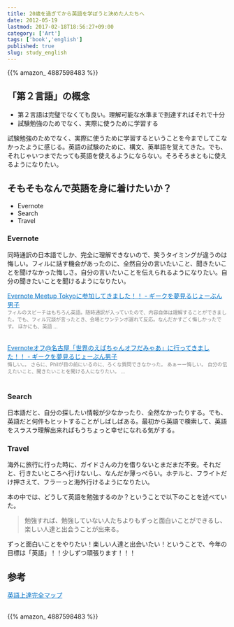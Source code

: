 ```yaml
---
title: 20歳を過ぎてから英語を学ぼうと決めた人たちへ
date: 2012-05-19
lastmod: 2017-02-18T18:56:27+09:00
category: ['Art']
tags: ['book','english']
published: true
slug: study_english
---
```


{{% amazon_ 4887598483 %}}

## 「第２言語」の概念

- 第２言語は完璧でなくても良い。理解可能な水準まで到達すればそれで十分
- 試験勉強のためでなく、実際に使うために学習する

試験勉強のためでなく、実際に使うために学習するということを今までしてこなかったように感じる。英語の試験のために、構文、英単語を覚えてきた。でも、それじゃいつまでたっても英語を使えるようにならない。そろそろまともに使えるようになりたい。

## そもそもなんで英語を身に着けたいか？

- Evernote
- Search
- Travel

### Evernote

同時通訳の日本語でしか、完全に理解できないので、笑うタイミングが違うのは悔しい。フィルに話す機会があったのに、全然自分の言いたいこと、聞きたいことを聞けなかった悔しさ。自分の言いたいことを伝えられるようになりたい。自分の聞きたいことを聞けるようになりたい。

<a style="color:#0070C5;" href="http://d.hatena.ne.jp/meganii/20100625/1277428165" target="_blank">Evernote Meetup Tokyoに参加してきました！！ - ギークを夢見るじょーぶん男子</a><a href="http://b.hatena.ne.jp/entry/http://d.hatena.ne.jp/meganii/20100625/1277428165" target="_blank"><img border="0" src="https://b.hatena.ne.jp/entry/image/http://d.hatena.ne.jp/meganii/20100625/1277428165" alt=""></a><br><span style="color: #808080;font-size: 80%;">フィルのスピーチはもちろん英語。随時通訳が入っていたので、内容自体は理解することができました。でも、フィル冗談が言ったとき、会場とワンテンポ遅れて反応。なんだかすごく悔しかったです。  ほかにも、英語 ...</span><br style="clear:both;"><br>

<a style="color:#0070C5;" href="http://d.hatena.ne.jp/meganii/20111111/1321017033" target="_blank">Evernoteオフ@名古屋「世界のえばちゃんオフだみゃあ」に行ってきました！！ - ギークを夢見るじょーぶん男子</a><a href="http://b.hatena.ne.jp/entry/http://d.hatena.ne.jp/meganii/20111111/1321017033" target="_blank"><img border="0" src="https://b.hatena.ne.jp/entry/image/http://d.hatena.ne.jp/meganii/20111111/1321017033" alt=""></a><br><span style="color: #808080;font-size: 80%;">悔しい。。  さらに、Philが目の前にいるのに、ろくな質問できなかった。   あぁーー悔しい。  自分の伝えたいこと、聞きたいことを聞ける人になりたい。 ...</span><br style="clear:both;"><br>


### Search

日本語だと、自分の探したい情報が少なかったり、全然なかったりする。でも、英語だと何件もヒットすることがしばしばある。最初から英語で検索して、英語をスラスラ理解出来ればもうちょっと幸せになれる気がする。

### Travel

海外に旅行に行った時に、ガイドさんの力を借りないとまだまだ不安。それだと、行きたいところへ行けないし、なんだか薄っぺらい。ホテルと、フライトだけ押さえて、フラーっと海外行けるようになりたい。

本の中では、どうして英語を勉強するのか？ということで以下のことを述べていた。

> 勉強すれば、勉強していない人たちよりもずっと面白いことができるし、楽しい人達と出会うことが出来る。

ずっと面白いことをやりたい！楽しい人達と出会いたい！ということで、今年の目標は「英語」！！少しずつ頑張ります！！！


## 参考

<a style="color:#0070C5;" href="http://homepage3.nifty.com/mutuno/" target="_blank">英語上達完全マップ</a><a href="http://b.hatena.ne.jp/entry/http://homepage3.nifty.com/mutuno/" target="_blank"><img border="0" src="https://b.hatena.ne.jp/entry/image/http://homepage3.nifty.com/mutuno/" alt=""></a><br style="clear:both;"><br>

{{% amazon_ 4887598483 %}}